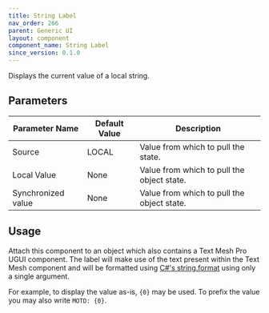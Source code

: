 ```yaml
---
title: String Label
nav_order: 266
parent: Generic UI
layout: component
component_name: String Label
since_version: 0.1.0
---
```


Displays the current value of a local string.

## Parameters

| Parameter Name     | Default Value | Description                                |
|--------------------|---------------|--------------------------------------------|
| Source             | LOCAL         | Value from which to pull the state.        |
| Local Value        | None          | Value from which to pull the object state. |
| Synchronized value | None          | Value from which to pull the object state. |

## Usage

Attach this component to an object which also contains a Text Mesh Pro UGUI component. The label will make use of the
text present within the Text Mesh component and will be formatted using [C#'s string.format][string-format] using only
a single argument.

For example, to display the value as-is, `{0}` may be used. To prefix the value you may also write `MOTD: {0}`.

[string-format]: https://learn.microsoft.com/en-us/dotnet/fundamentals/runtime-libraries/system-string-format